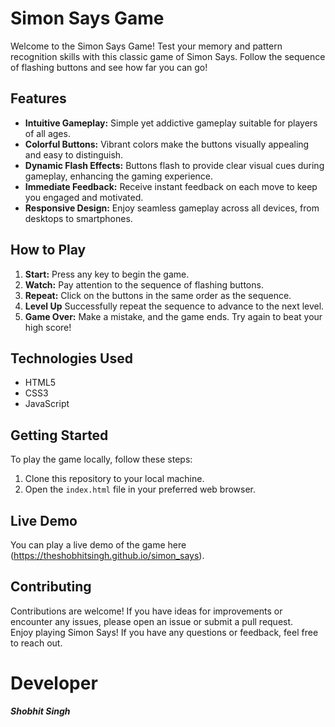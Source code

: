 # Simon Says Game
Welcome to the Simon Says Game! Test your memory and pattern recognition skills with this classic game of Simon Says. Follow the sequence of flashing buttons and see how far you can go!

## Features
- **Intuitive Gameplay:** Simple yet addictive gameplay suitable for players of all ages.
- **Colorful Buttons:** Vibrant colors make the buttons visually appealing and easy to distinguish.
- **Dynamic Flash Effects:** Buttons flash to provide clear visual cues during gameplay, enhancing the gaming experience.
- **Immediate Feedback:** Receive instant feedback on each move to keep you engaged and motivated.
- **Responsive Design:** Enjoy seamless gameplay across all devices, from desktops to smartphones.

## How to Play
1. **Start:** Press any key to begin the game.
2. **Watch:** Pay attention to the sequence of flashing buttons.
3. **Repeat:** Click on the buttons in the same order as the sequence.
4. **Level Up** Successfully repeat the sequence to advance to the next level.
5. **Game Over:** Make a mistake, and the game ends. Try again to beat your high score!

## Technologies Used
- HTML5
- CSS3
- JavaScript

## Getting Started
To play the game locally, follow these steps:

1. Clone this repository to your local machine.
2. Open the `index.html` file in your preferred web browser.

## Live Demo
You can play a live demo of the game here (https://theshobhitsingh.github.io/simon_says).

## Contributing
Contributions are welcome! If you have ideas for improvements or encounter any issues, please open an issue or submit a pull request.<br>
Enjoy playing Simon Says! If you have any questions or feedback, feel free to reach out.

# Developer
***Shobhit Singh***
